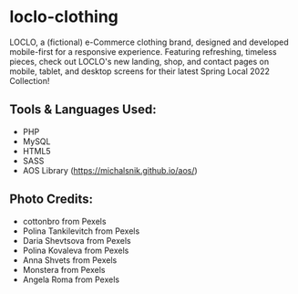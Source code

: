 # loclo-clothing
LOCLO, a (fictional) e-Commerce clothing brand, designed and developed mobile-first for a responsive experience. Featuring refreshing, timeless pieces, check out LOCLO's new landing, shop, and contact pages on mobile, tablet, and desktop screens for their latest Spring Local 2022 Collection!

## Tools & Languages Used: 
* PHP
* MySQL
* HTML5
* SASS
* AOS Library (https://michalsnik.github.io/aos/)

## Photo Credits: 
* cottonbro from Pexels
* Polina Tankilevitch from Pexels
* Daria Shevtsova from Pexels
* Polina Kovaleva from Pexels
* Anna Shvets from Pexels
* Monstera from Pexels
* Angela Roma from Pexels
